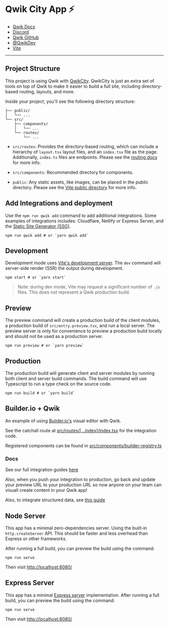 # Qwik City App ⚡️

- [Qwik Docs](https://qwik.builder.io/)
- [Discord](https://qwik.builder.io/chat)
- [Qwik GitHub](https://github.com/BuilderIO/qwik)
- [@QwikDev](https://twitter.com/QwikDev)
- [Vite](https://vitejs.dev/)

---

## Project Structure

This project is using Qwik with [QwikCity](https://qwik.builder.io/qwikcity/overview/). QwikCity is just an extra set of tools on top of Qwik to make it easier to build a full site, including directory-based routing, layouts, and more.

Inside your project, you'll see the following directory structure:

```
├── public/
│   └── ...
└── src/
    ├── components/
    │   └── ...
    └── routes/
        └── ...
```

- `src/routes`: Provides the directory-based routing, which can include a hierarchy of `layout.tsx` layout files, and an `index.tsx` file as the page. Additionally, `index.ts` files are endpoints. Please see the [routing docs](https://qwik.builder.io/qwikcity/routing/overview/) for more info.

- `src/components`: Recommended directory for components.

- `public`: Any static assets, like images, can be placed in the public directory. Please see the [Vite public directory](https://vitejs.dev/guide/assets.html#the-public-directory) for more info.

## Add Integrations and deployment

Use the `npm run qwik add` command to add additional integrations. Some examples of integrations includes: Cloudflare, Netlify or Express Server, and the [Static Site Generator (SSG)](https://qwik.builder.io/qwikcity/guides/static-site-generation/).

```shell
npm run qwik add # or `yarn qwik add`
```

## Development

Development mode uses [Vite's development server](https://vitejs.dev/). The `dev` command will server-side render (SSR) the output during development.

```shell
npm start # or `yarn start`
```

> Note: during dev mode, Vite may request a significant number of `.js` files. This does not represent a Qwik production build.

## Preview

The preview command will create a production build of the client modules, a production build of `src/entry.preview.tsx`, and run a local server. The preview server is only for convenience to preview a production build locally and should not be used as a production server.

```shell
npm run preview # or `yarn preview`
```

## Production

The production build will generate client and server modules by running both client and server build commands. The build command will use Typescript to run a type check on the source code.

```shell
npm run build # or `yarn build`
```

## Builder.io + Qwik

An example of using [Builder.io's](https://www.builder.io/) visual editor with Qwik.

See the catchall route at [src/routes/[...index]/index.tsx](src/routes/[...index]/index.tsx) for the integration code.

Registered components can be found in [src/components/builder-registry.ts](src/components/builder-registry.ts)

### Docs

See our full integration guides [here](https://www.builder.io/c/docs/developers)

Also, when you push your integration to production, go back and update your preview URL to your production URL so now anyone on your team can visuall create content in your Qwik app!

Also, to integrate structured data, see [this guide](https://www.builder.io/c/docs/integrate-cms-data)

## Node Server

This app has a minimal zero-dependencies server. Using the built-in `http.createServer` API.
This should be faster and less overhead than Express or other frameworks.

After running a full build, you can preview the build using the command:

```
npm run serve
```

Then visit [http://localhost:8080/](http://localhost:8080/)

## Express Server

This app has a minimal [Express server](https://expressjs.com/) implementation. After running a full build, you can preview the build using the command:

```
npm run serve
```

Then visit [http://localhost:8080/](http://localhost:8080/)
